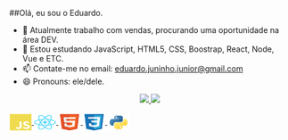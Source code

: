 
##Olá, eu sou o Eduardo.

- 🔭 Atualmente trabalho com vendas, procurando uma oportunidade na área DEV.
- 🌱 Estou estudando JavaScript, HTML5, CSS, Boostrap, React, Node, Vue e ETC.
- 📫 Contate-me no email: eduardo.juninho.junior@gmail.com
- 😄 Pronouns: ele/dele.

<div align="center">
  <a href="https://github.com/junior72957">
  <img height="180em" src="https://github-readme-stats.vercel.app/api?username=junior72957&show_icons=true&theme=dark&include_all_commits=true&count_private=true"/>
  <img height="180em" src="https://github-readme-stats.vercel.app/api/top-langs/?username=junior72957&layout=compact&langs_count=7&theme=dark"/>
</div>
  
  <div style="display: inline_block"><br>
  <img align="center" alt="Rafa-Js" height="30" width="40" src="https://raw.githubusercontent.com/devicons/devicon/master/icons/javascript/javascript-plain.svg">
  <img align="center" alt="Rafa-React" height="30" width="40" src="https://raw.githubusercontent.com/devicons/devicon/master/icons/react/react-original.svg">
  <img align="center" alt="Rafa-HTML" height="30" width="40" src="https://raw.githubusercontent.com/devicons/devicon/master/icons/html5/html5-original.svg">
  <img align="center" alt="Rafa-CSS" height="30" width="40" src="https://raw.githubusercontent.com/devicons/devicon/master/icons/css3/css3-original.svg">
  <img align="center" alt="Rafa-Python" height="30" width="40" src="https://raw.githubusercontent.com/devicons/devicon/master/icons/python/python-original.svg">

</div>
 
  ##
